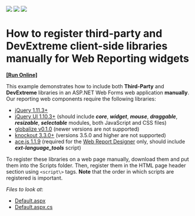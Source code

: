 <!-- default badges list -->
![](https://img.shields.io/endpoint?url=https://codecentral.devexpress.com/api/v1/VersionRange/340665015/15.1.3%2B)
[![](https://img.shields.io/badge/Open_in_DevExpress_Support_Center-FF7200?style=flat-square&logo=DevExpress&logoColor=white)](https://supportcenter.devexpress.com/ticket/details/T977012)
[![](https://img.shields.io/badge/📖_How_to_use_DevExpress_Examples-e9f6fc?style=flat-square)](https://docs.devexpress.com/GeneralInformation/403183)
<!-- default badges end -->
# How to register third-party and DevExtreme client-side libraries manually for Web Reporting widgets 
<!-- run online -->
**[[Run Online]](https://codecentral.devexpress.com/340665015/)**
<!-- run online end -->

This example demonstrates how to include both **Third-Party** and **DevExtreme** libraries in an ASP.NET Web Forms web application **manually**. Our reporting web components require the following libraries:

- [jQuery 1.11.3+](http://jquery.com/)  
- [jQuery UI 1.10.3+](http://jqueryui.com/) (should include ***core***, ***widget***, ***mouse***, ***draggable***, ***resizable***, ***selectable*** modules, both JavaScript and CSS files)  
- [globalize v0.1.0](https://github.com/jquery/globalize) (newer versions are not supported)  
- [knockout 3.3.0+](http://knockoutjs.com/)  (versions 3.5.0 and higher are not supported)
- [ace.js 1.1.9](http://ace.c9.io/) (required for the [Web Report Designer](https://documentation.devexpress.com/#XtraReports/CustomDocument17103) only, should include ***ext\-language\_tools*** script)  

To register these libraries on a web page manually, download them and put them into the Scripts folder. Then, register them in the HTML page header section using `<script\>` tags. **Note** that the order in which scripts are registered is important.


<!-- default file list -->
*Files to look at*:

* [Default.aspx](./CS/TestReportDesigner/Default.aspx)
* [Default.aspx.cs](./CS/TestReportDesigner/Default.aspx.cs)
<!-- default file list end -->
